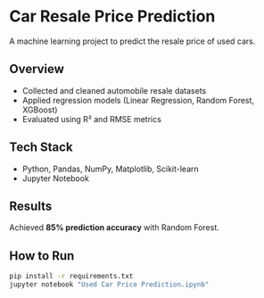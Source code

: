 # Car Resale Price Prediction

A machine learning project to predict the resale price of used cars.

## Overview
- Collected and cleaned automobile resale datasets  
- Applied regression models (Linear Regression, Random Forest, XGBoost)  
- Evaluated using R² and RMSE metrics  

## Tech Stack
- Python, Pandas, NumPy, Matplotlib, Scikit-learn  
- Jupyter Notebook  

## Results
Achieved **85% prediction accuracy** with Random Forest.  

## How to Run
```bash
pip install -r requirements.txt
jupyter notebook "Used Car Price Prediction.ipynb"

